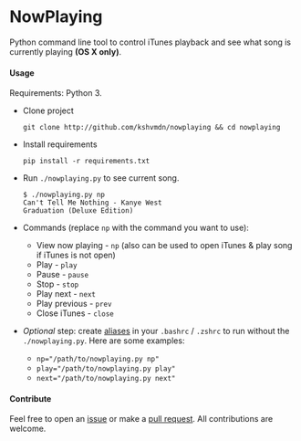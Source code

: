 # NowPlaying
Python command line tool to control iTunes playback and see what song is currently playing **(OS X only)**.


#### Usage

Requirements: Python 3.

+ Clone project 
   
    ```
    git clone http://github.com/kshvmdn/nowplaying && cd nowplaying
    ```

+ Install requirements
    
    ```
    pip install -r requirements.txt
    ```

+ Run `./nowplaying.py` to see current song.

    ```
    $ ./nowplaying.py np
    Can't Tell Me Nothing - Kanye West
    Graduation (Deluxe Edition)
    ```

+ Commands (replace `np` with the command you want to use):

    + View now playing - `np` (also can be used to open iTunes & play song if iTunes is not open)
    + Play - `play`
    + Pause - `pause`
    + Stop - `stop`
    + Play next - `next`
    + Play previous  - `prev`
    + Close iTunes - `close`

+ _Optional_ step: create [aliases](http://tldp.org/LDP/abs/html/aliases.html) in your `.bashrc` / `.zshrc` to run without the `./nowplaying.py`. Here are some examples:

    + `np="/path/to/nowplaying.py np"`
    + `play="/path/to/nowplaying.py play"`
    + `next="/path/to/nowplaying.py next"`

#### Contribute

Feel free to open an [issue](https://github.com/kshvmdn/nowplaying/issues) or make a [pull request](https://github.com/kshvmdn/nowplaying/pulls). All contributions are welcome.
